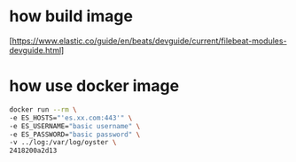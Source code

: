 # how build image

[https://www.elastic.co/guide/en/beats/devguide/current/filebeat-modules-devguide.html]

# how use docker image

``` bash
docker run --rm \
-e ES_HOSTS="'es.xx.com:443'" \
-e ES_USERNAME="basic username" \
-e ES_PASSWORD="basic password" \
-v ../log:/var/log/oyster \
2418200a2d13
```